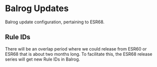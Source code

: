 Balrog Updates
==============

Balrog update configuration, pertaining to ESR68.

## Rule IDs

There will be an overlap period where we could release from ESR60 or ESR68 that is about two months long. To facilitate this, the ESR68 release series will get new Rule IDs in Balrog.

